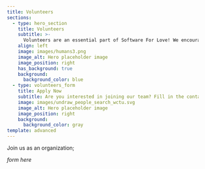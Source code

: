 ```yaml
---
title: Volunteers
sections:
  - type: hero_section
    title: Volunteers
    subtitle: >-
      Volunteers are an essential part of Software For Love! We encourage our team to be unique and proud of their creativity. We provide a platform that allows our volunteers to demonstrate their skills and abilities while giving back to our community. Apply today to join our growing team! 
    align: left
    image: images/humans3.png
    image_alt: Hero placeholder image
    image_position: right
    has_background: true
    background:
      background_color: blue
  - type: volunteers_form 
    title: Apply Now
    subtitle: Are you interested in joining our team? Fill in the contact form below, and we will reach out to you as soon as possible.
    image: images/undraw_people_search_wctu.svg
    image_alt: Hero placeholder image
    image_position: right
    background:
      background_color: gray
template: advanced
---
```


Join us as an organization;

_form here_